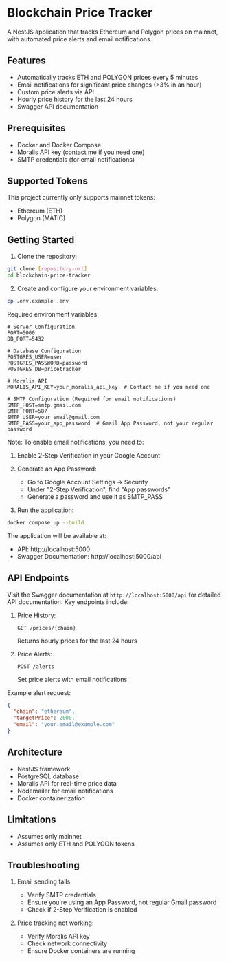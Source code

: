 # Blockchain Price Tracker

A NestJS application that tracks Ethereum and Polygon prices on mainnet, with automated price alerts and email notifications.

## Features

- Automatically tracks ETH and POLYGON prices every 5 minutes
- Email notifications for significant price changes (>3% in an hour)
- Custom price alerts via API
- Hourly price history for the last 24 hours
- Swagger API documentation

## Prerequisites

- Docker and Docker Compose
- Moralis API key (contact me if you need one)
- SMTP credentials (for email notifications)

## Supported Tokens

This project currently only supports mainnet tokens:
- Ethereum (ETH)
- Polygon (MATIC)

## Getting Started

1. Clone the repository:
```bash
git clone [repository-url]
cd blockchain-price-tracker
```

2. Create and configure your environment variables:
```bash
cp .env.example .env
```

Required environment variables:
```env
# Server Configuration
PORT=5000
DB_PORT=5432

# Database Configuration
POSTGRES_USER=user
POSTGRES_PASSWORD=password
POSTGRES_DB=pricetracker

# Moralis API
MORALIS_API_KEY=your_moralis_api_key  # Contact me if you need one

# SMTP Configuration (Required for email notifications)
SMTP_HOST=smtp.gmail.com
SMTP_PORT=587
SMTP_USER=your_email@gmail.com
SMTP_PASS=your_app_password  # Gmail App Password, not your regular password
```

Note: To enable email notifications, you need to:
1. Enable 2-Step Verification in your Google Account
2. Generate an App Password:
   - Go to Google Account Settings → Security
   - Under "2-Step Verification", find "App passwords"
   - Generate a password and use it as SMTP_PASS

3. Run the application:
```bash
docker compose up --build
```

The application will be available at:
- API: http://localhost:5000
- Swagger Documentation: http://localhost:5000/api

## API Endpoints

Visit the Swagger documentation at `http://localhost:5000/api` for detailed API documentation. Key endpoints include:

1. Price History:
   ```
   GET /prices/{chain}
   ```
   Returns hourly prices for the last 24 hours

2. Price Alerts:
   ```
   POST /alerts
   ```
   Set price alerts with email notifications

Example alert request:
```json
{
  "chain": "ethereum",
  "targetPrice": 2000,
  "email": "your.email@example.com"
}
```

## Architecture

- NestJS framework
- PostgreSQL database
- Moralis API for real-time price data
- Nodemailer for email notifications
- Docker containerization

## Limitations

- Assumes only mainnet
- Assumes only ETH and POLYGON tokens

## Troubleshooting

1. Email sending fails:
   - Verify SMTP credentials
   - Ensure you're using an App Password, not regular Gmail password
   - Check if 2-Step Verification is enabled

2. Price tracking not working:
   - Verify Moralis API key
   - Check network connectivity
   - Ensure Docker containers are running
